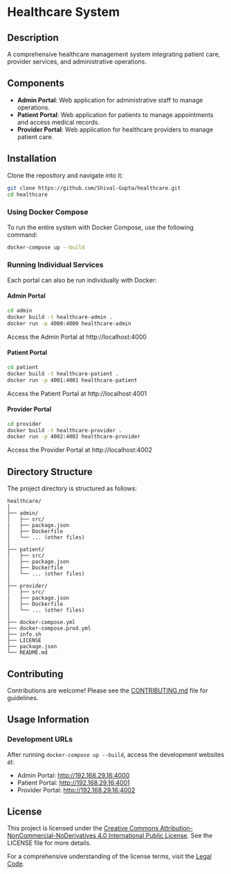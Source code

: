 # Healthcare System

## Description

A comprehensive healthcare management system integrating patient care, provider services, and administrative operations.

## Components

- **Admin Portal**: Web application for administrative staff to manage operations.
- **Patient Portal**: Web application for patients to manage appointments and access medical records.
- **Provider Portal**: Web application for healthcare providers to manage patient care.

## Installation

Clone the repository and navigate into it:

```sh
git clone https://github.com/Shival-Gupta/healthcare.git
cd healthcare
```

### Using Docker Compose

To run the entire system with Docker Compose, use the following command:

```sh
docker-compose up --build
```

### Running Individual Services

Each portal can also be run individually with Docker:

#### Admin Portal

```sh
cd admin
docker build -t healthcare-admin .
docker run -p 4000:4000 healthcare-admin
```

Access the Admin Portal at http://localhost:4000

#### Patient Portal

```sh
cd patient
docker build -t healthcare-patient .
docker run -p 4001:4001 healthcare-patient
```

Access the Patient Portal at http://localhost:4001

#### Provider Portal

```sh
cd provider
docker build -t healthcare-provider .
docker run -p 4002:4002 healthcare-provider
```

Access the Provider Portal at http://localhost:4002

## Directory Structure

The project directory is structured as follows:

```
healthcare/
│
├── admin/
│   ├── src/
|   ├── package.json
│   ├── Dockerfile
│   └── ... (other files)
│
├── patient/
│   ├── src/
|   ├── package.json
│   ├── Dockerfile
│   └── ... (other files)
│
├── provider/
│   ├── src/
|   ├── package.json
│   ├── Dockerfile
│   └── ... (other files)
│
├── docker-compose.yml
├── docker-compose.prod.yml
├── info.sh
├── LICENSE
├── package.json
└── README.md
```

## Contributing

Contributions are welcome! Please see the [CONTRIBUTING.md](./CONTRIBUTING.md) file for guidelines.

## Usage Information

### Development URLs

After running `docker-compose up --build`, access the development websites at:

- Admin Portal: http://192.168.29.16:4000
- Patient Portal: http://192.168.29.16:4001
- Provider Portal: http://192.168.29.16:4002

## License

This project is licensed under the [Creative Commons Attribution-NonCommercial-NoDerivatives 4.0 International Public License](./LICENSE). See the LICENSE file for more details.

For a comprehensive understanding of the license terms, visit the [Legal Code](https://creativecommons.org/licenses/by-nc-nd/4.0/legalcode).
